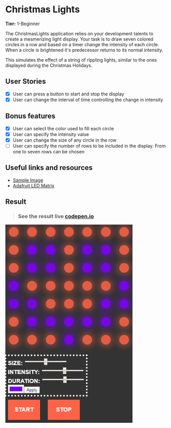 # Christmas Lights

**Tier:** 1-Beginner

The ChristmasLights application relies on your development talents to create
a mesmerizing light display. Your task is to draw seven colored circles
in a row and based on a timer change the intensity of each circle. When
a circle is brightened it's predecessor returns to its normal intensity.

This simulates the effect of a string of rippling lights, similar to the ones
displayed during the Christmas Holidays.

## User Stories

- [x] User can press a button to start and stop the display
- [x] User can change the interval of time controlling the change in intensity

## Bonus features

- [x] User can select the color used to fill each circle
- [x] User can specify the intensity value
- [x] User can change the size of any circle in the row
- [ ] User can specify the number of rows to be included in the display. From
      one to seven rows can be chosen

## Useful links and resources

- [Sample Image](https://previews.123rf.com/images/whiterabbit/whiterabbit1003/whiterabbit100300020/6582600-seven-color-balls-red-orange-yellow-green-cyan-blue-and-magenta-in-a-row-on-a-white-background.jpg)
- [Adafruit LED Matrix](https://cdn-shop.adafruit.com/970x728/1487-02.jpg)

## Result

> ### See the result live [codepen.io](https://codepen.io/apsampaio/full/OJVEdQa)
[![codepen.io](https://github.com/apsampaio/App-Ideas-Challenge/blob/master/Beginner/Christmas%20Lights/img/prev.png?raw=true)](https://codepen.io/apsampaio/full/OJVEdQa)
